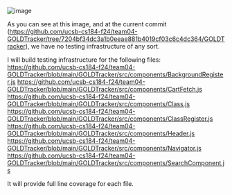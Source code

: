 ![image](https://github.com/user-attachments/assets/1da02122-4c1c-405a-ae20-3d2b975e11b8)

As you can see at this image, and at the current commit (https://github.com/ucsb-cs184-f24/team04-GOLDTracker/tree/7204bf34dc3a1b0eeae881b4019cf03c6c4dc364/GOLDTracker), we have no testing infrastructure of any sort.

I will build testing infrastructure for the following files:
https://github.com/ucsb-cs184-f24/team04-GOLDTracker/blob/main/GOLDTracker/src/components/BackgroundRegister.js
https://github.com/ucsb-cs184-f24/team04-GOLDTracker/blob/main/GOLDTracker/src/components/CartFetch.js
https://github.com/ucsb-cs184-f24/team04-GOLDTracker/blob/main/GOLDTracker/src/components/Class.js
https://github.com/ucsb-cs184-f24/team04-GOLDTracker/blob/main/GOLDTracker/src/components/ClassRegister.js
https://github.com/ucsb-cs184-f24/team04-GOLDTracker/blob/main/GOLDTracker/src/components/Header.js
https://github.com/ucsb-cs184-f24/team04-GOLDTracker/blob/main/GOLDTracker/src/components/Navigator.js
https://github.com/ucsb-cs184-f24/team04-GOLDTracker/blob/main/GOLDTracker/src/components/SearchComponent.js

It will provide full line coverage for each file.
